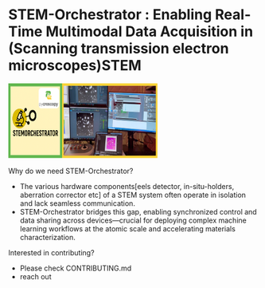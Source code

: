 # STEM-Orchestrator : Enabling Real-Time Multimodal Data Acquisition in (Scanning transmission electron microscopes)STEM

<img src="./assests/stemOrchestratorv2.png" width="300" height="150" alt="STEM Orchestrator">

Why do we need STEM-Orchestrator?
- The various hardware components[eels detector, in-situ-holders, aberration corrector etc] of a STEM system often operate in isolation and lack seamless communication.
-  STEM-Orchestrator bridges this gap, enabling synchronized control and data sharing across devices—crucial for deploying complex machine learning workflows at the atomic scale and accelerating materials characterization.

Interested in contributing?
 - Please check CONTRIBUTING.md 
 - reach out
